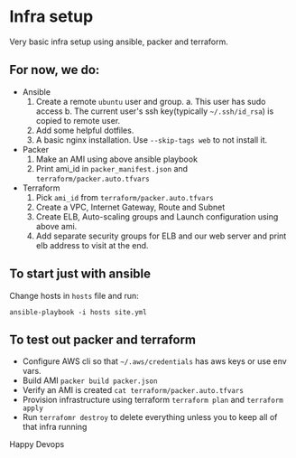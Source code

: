 # Infra setup

Very basic infra setup using ansible, packer and terraform.

## For now, we do:

- Ansible
  1. Create a remote `ubuntu` user and group.
    a. This user has sudo access
    b. The current user's ssh key(typically `~/.ssh/id_rsa`) is copied to remote user.
  2. Add some helpful dotfiles.
  3. A basic nginx installation. Use `--skip-tags web` to not install it.
- Packer
  1. Make an AMI using above ansible playbook
  2. Print ami_id in `packer_manifest.json` and `terraform/packer.auto.tfvars`
- Terraform
  1. Pick `ami_id` from `terraform/packer.auto.tfvars`
  2. Create a VPC, Internet Gateway, Route and Subnet
  3. Create ELB, Auto-scaling groups and Launch configuration using above ami.
  4. Add separate security groups for ELB and our web server and print elb address to visit at the end.

## To start just with ansible

Change hosts in `hosts` file and run:

    ansible-playbook -i hosts site.yml

## To test out packer and terraform

- Configure AWS cli so that `~/.aws/credentials` has aws keys or use env vars.
- Build AMI `packer build packer.json`
- Verify an AMI is created `cat terraform/packer.auto.tfvars`
- Provision infrastructure using terraform `terraform plan` and `terraform apply`
- Run `terrafomr destroy` to delete everything unless you to keep all of that infra running

Happy Devops
